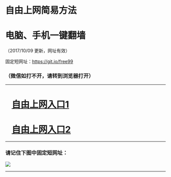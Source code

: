 ﻿# 自由上网简易方法

# 电脑、手机一键翻墙

（2017/10/09 更新，网址有效）

固定短网址：https://git.io/free99

### （微信如打不开，请转到浏览器打开）


***





# &nbsp;&nbsp; <a href="http://ft237131584.fwq-tz-1001.info/fwqtz01.html?t=100900119369 " target="_blank">自由上网入口1</a>
# &nbsp;&nbsp; <a href="http://ft299976703.fwq-tz-1002.info/fwqtz02.html?t=10090013459 " target="_blank">自由上网入口2</a>
***

### 请记住下图中固定短网址：

<img src="https://s3-us-west-2.amazonaws.com/fwq-1001/yjfq-20170905okok.png" /> 


***

